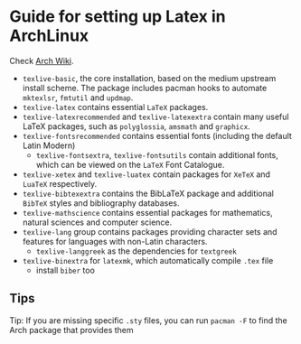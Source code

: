 # Guide for setting up Latex in ArchLinux

Check [Arch Wiki](https://wiki.archlinux.org/title/TeX_Live).

- `texlive-basic`, the core installation, based on the medium upstream install scheme. The package includes pacman hooks to automate `mktexlsr`, `fmtutil` and `updmap`.
- `texlive-latex` contains essential `LaTeX` packages.
- `texlive-latexrecommended` and `texlive-latexextra` contain many useful LaTeX packages, such as `polyglossia`, `amsmath` and `graphicx`.
- `texlive-fontsrecommended` contains essential fonts (including the default Latin Modern)
  - `texlive-fontsextra`, `texlive-fontsutils` contain additional fonts, which can be viewed on the `LaTeX` Font Catalogue.
- `texlive-xetex` and `texlive-luatex` contain packages for `XeTeX` and `LuaTeX` respectively.
- `texlive-bibtexextra` contains the BibLaTeX package and additional `BibTeX` styles and bibliography databases.
- `texlive-mathscience` contains essential packages for mathematics, natural sciences and computer science.
- `texlive-lang` group contains packages providing character sets and features for languages with non-Latin characters.
  - `texlive-langgreek` as the dependencies for `textgreek`
- `texlive-binextra` for `latexmk`, which automatically compile `.tex` file
  - install `biber` too

## Tips

Tip: If you are missing specific `.sty` files, you can run `pacman -F` to find the Arch package that provides them
